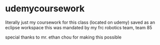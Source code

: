 # udemycoursework

literally just my coursework for this class (located on udemy) saved as an eclipse workspace
this was mandated by my frc robotics team, team 85

special thanks to mr. ethan chou for making this possible